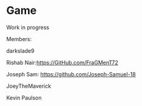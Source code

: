# Game
Work in progress

Members:

darkslade9

Rishab Nair:https://GitHub.com/FraGMenT72

Joseph Sam: https://github.com/Joseph-Samuel-18

JoeyTheMaverick

Kevin Paulson
